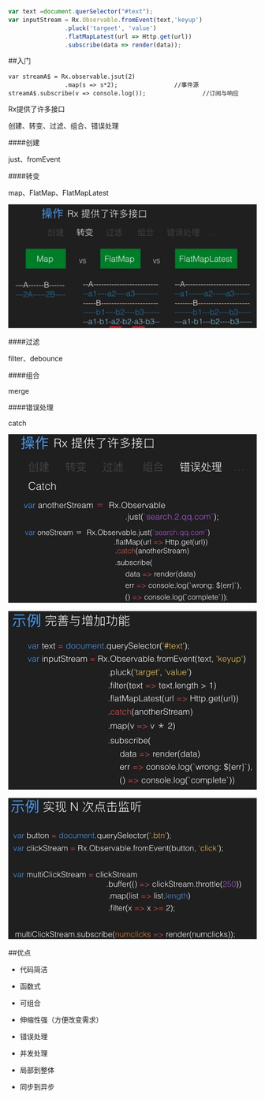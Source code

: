 ```js
var text =document.querSelector("#text");
var inputStream = Rx.Observable.fromEvent(text,'keyup')
                .pluck('targeet', 'value')
                .flatMapLatest(url => Http.get(url))
                .subscribe(data => render(data));
```


##入门

```
var streamA$ = Rx.observable.jsut(2)
                .map(s => s*2);                //事件源 
streamA$.subscribe(v => console.log());                //订阅与响应 
```

Rx提供了许多接口

创建、转变、过滤、组合、错误处理



####创建

just、fromEvent


####转变

map、FlatMap、FlatMapLatest

![](/assets/360截图20171207104022918.jpg)


####过滤

filter、debounce


####组合

merge



####错误处理

catch

![](/assets/360截图20171207104451166.jpg)


![](/assets/360截图20171207104759790.jpg)


![](/assets/360截图20171207105127761.jpg)




##优点

- 代码简洁

- 函数式

- 可组合

- 伸缩性强（方便改变需求）

- 错误处理

- 并发处理

- 局部到整体

- 同步到异步







